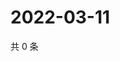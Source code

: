 # 2022-03-11

共 0 条

<!-- BEGIN WEIBO -->
<!-- 最后更新时间 Fri Mar 11 2022 11:07:02 GMT+0800 (China Standard Time) -->

<!-- END WEIBO -->
